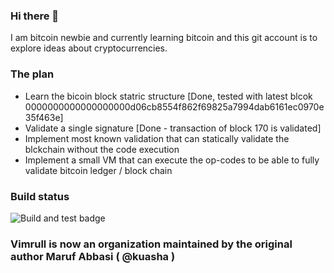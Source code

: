 ### Hi there 👋

I am bitcoin newbie and currently learning bitcoin and this git account is to explore ideas about cryptocurrencies.

### The plan

* Learn the bicoin block statric structure [Done, tested with latest blcok 0000000000000000000d06cb8554f862f69825a7994dab6161ec0970e35f463e] 
* Validate a single signature [Done - transaction of block 170 is validated]
* Implement most known validation that can statically validate the blckchain without the code execution
* Implement a small VM that can execute the op-codes to be able to fully validate bitcoin ledger / block chain

### Build status

![Build and test badge](https://github.com/vimrull/vimrull/actions/workflows/build_test.yml/badge.svg)

### Vimrull is now an organization maintained by the original author Maruf Abbasi ( @kuasha )
